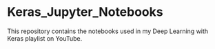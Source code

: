 # Keras_Jupyter_Notebooks
This repository contains the notebooks used in my Deep Learning with Keras playlist on YouTube.
